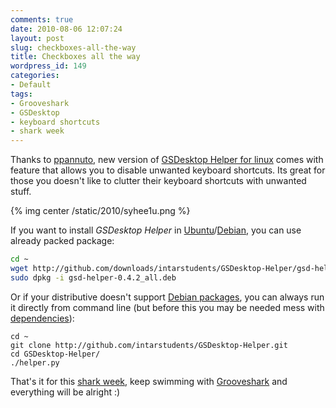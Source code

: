 ```yaml
---
comments: true
date: 2010-08-06 12:07:24
layout: post
slug: checkboxes-all-the-way
title: Checkboxes all the way
wordpress_id: 149
categories:
- Default
tags:
- Grooveshark
- GSDesktop
- keyboard shortcuts
- shark week
---
```


Thanks to [ppannuto](http://www-personal.umich.edu/~ppannuto/), new version of [GSDesktop Helper for linux](http://github.com/intarstudents/GSDesktop-Helper) comes with feature that allows you to disable unwanted keyboard shortcuts. Its great for those you doesn't like to clutter their keyboard shortcuts with unwanted stuff.

{% img center /static/2010/syhee1u.png %}

If you want to install _GSDesktop Helper_ in [Ubuntu](http://www.ubuntu.com/)/[Debian](http://www.debian.org/), you can use already packed package:

```bash
cd ~
wget http://github.com/downloads/intarstudents/GSDesktop-Helper/gsd-helper-0.4.2_all.deb
sudo dpkg -i gsd-helper-0.4.2_all.deb
```

Or if your distributive doesn't support [Debian packages](http://en.wikipedia.org/wiki/Deb_%28file_format%29), you can always run it directly from command line (but before this you may be needed mess with [dependencies](http://github.com/intarstudents/GSDesktop-Helper/blob/master/README)):

```
cd ~
git clone http://github.com/intarstudents/GSDesktop-Helper.git
cd GSDesktop-Helper/
./helper.py
```

That's it for this [shark week](http://en.wikipedia.org/wiki/Shark_Week), keep swimming with [Grooveshark](http://listen.grooveshark.com/) and everything will be alright :)
